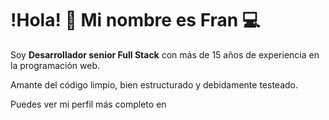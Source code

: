 # !Hola! 👋 Mi nombre es **Fran** 💻

Soy **Desarrollador senior Full Stack** con más de 15 años de experiencia en la programación web.

Amante del código limpio, bien estructurado y debidamente testeado.

Puedes ver mi perfil más completo en <br>[<img width="34" src="https://user-images.githubusercontent.com/10447789/109843751-b40bdd80-7c4b-11eb-8f8e-3b0831c7d791.png" alt="LI-In-Bug" style="zoom:5%;" />](https://www.linkedin.com/in/fnortes/)

